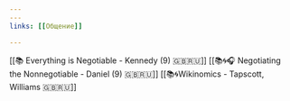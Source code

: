 ```yaml
---
---
links: [[Общение]]

---
```


[[📚 Everything is Negotiable - Kennedy (9) 🇬🇧🇷🇺]]
[[📚🌀🎧 Negotiating the Nonnegotiable - Daniel (9) 🇬🇧🇷🇺]]
[[📚🌀Wikinomics - Tapscott, Williams 🇬🇧🇷🇺]]